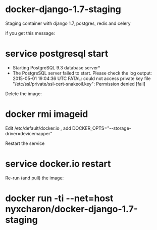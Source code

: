 # docker-django-1.7-staging
Staging container with django 1.7, postgres, redis and celery  

if you get this message:
# service postgresql start  
 * Starting PostgreSQL 9.3 database server*   
 * The PostgreSQL server failed to start. Please check the log output:  
2015-05-01 19:04:36 UTC FATAL:  could not access private key file "/etc/ssl/private/ssl-cert-snakeoil.key":   Permission denied   [fail]  

Delete the image:
# docker rmi imageid

Edit /etc/default/docker.io , add 
DOCKER_OPTS="--storage-driver=devicemapper"  

Restart the service  
# service docker.io restart  

Re-run (and pull) the image:  
# docker run -ti --net=host nyxcharon/docker-django-1.7-staging  



